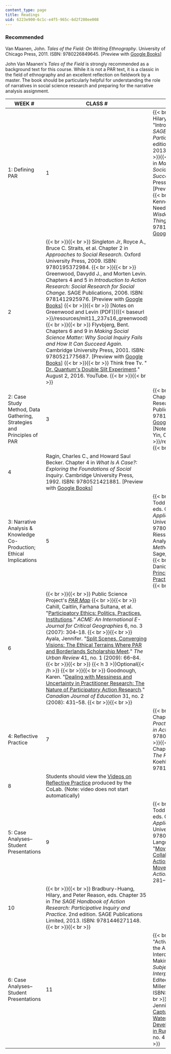 ```yaml
---
content_type: page
title: Readings
uid: 6223e900-6c1c-e4f5-965c-6d2f280ee008
---
```


### Recommended

Van Maanen, John. _Tales of the Field: On Writing Ethnography_. University of Chicago Press, 2011. ISBN: 9780226849645. \[Preview with [Google Books](http://books.google.com/books?id=V9hi269OD9cC&pg=PAfrontcover)\]

John Van Maanen's _Tales of the Field_ is strongly recommended as a background text for this course. While it is not a PAR text, it is a classic in the field of ethnography and an excellent reflection on fieldwork by a master. The book should be particularly helpful for understanding the role of narratives in social science research and preparing for the narrative analysis assignment.

| WEEK # | CLASS # | READINGS |
| --- | --- | --- |
| 1: Defining PAR | 1 |  {{< br >}}{{< br >}} Bradbury-Huang, Hilary, and Peter Reason, eds. "Introduction." Chapters 1 and 2 in _The SAGE Handbook of Action Research: Participative Inquiry and Practice_. 2nd edition. SAGE Publications Limited, 2013. ISBN: 9781446271148. {{< br >}}{{< br >}} Flyvbjerg, Bent. Chapter 1 in _Making Social Science Matter: Why Social Inquiry Fails and How It Can Succeed Again_. Cambridge University Press, 2001. ISBN: 9780521775687. \[Preview with [Google Books](http://books.google.com/books?id=yVBXPf50EV0C&pg=PA1=onepage)\] {{< br >}}{{< br >}} Schwartz, Barry, and Kenneth Sharpe. "Introduction: The Need for Wisdom." In _Practical Wisdom: The Right Way to Do the Right Thing_. Riverhead Books, 2011. ISBN: 9781594485435. \[Preview with [Google Books](http://books.google.com/books?id=7qXMDlkR1f8C&pg=PAfrontcover)\] {{< br >}}{{< br >}}  |
| 2 |  {{< br >}}{{< br >}} Singleton Jr, Royce A., Bruce C. Straits, et al. Chapter 2 in _Approaches to Social Research_. Oxford University Press, 2009. ISBN: 9780195372984. {{< br >}}{{< br >}} Greenwood, Davydd J., and Morten Levin. Chapters 4 and 5 in _Introduction to Action Research: Social Research for Social Change_. SAGE Publications, 2006. ISBN: 9781412925976. \[Preview with [Google Books](http://books.google.com/books?id=PdtFBQAAQBAJ&pg=PAfrontcover)\] {{< br >}}{{< br >}} [Notes on Greenwood and Levin (PDF)]({{< baseurl >}}/resources/mit11_237s16_greenwood) {{< br >}}{{< br >}} Flyvbjerg, Bent. Chapters 6 and 9 in _Making Social Science Matter: Why Social Inquiry Fails and How It Can Succeed Again_. Cambridge University Press, 2001. ISBN: 9780521775687. \[Preview with [Google Books](http://books.google.com/books?id=yVBXPf50EV0C&pg=PA66=onepage)\] {{< br >}}{{< br >}} Think free Tv. " [Dr. Quantum's Double Slit Experiment](https://www.youtube.com/watch?v=S9tV4nqvXqM)." August 2, 2016. YouTube. {{< br >}}{{< br >}}  |
| 2: Case Study Method, Data Gathering, Strategies and Principles of PAR | 3 |  {{< br >}}{{< br >}} Yin, Robert K. Chapters 1 and 2 in Case Study Research: Design and Methods. SAGE Publications, 2013, pp. 57–76. ISBN: 9781452242569. \[Preview with [Google Books](http://books.google.com/books?id=OgyqBAAAQBAJ&pg=PAfrontcover)\] {{< br >}}{{< br >}} [Notes on Case Study Method from Yin, Chapter 1 (PDF)]({{< baseurl >}}/resources/mit11_237s16_yinnotes) {{< br >}}{{< br >}}  |
| 4 | Ragin, Charles C., and Howard Saul Becker. Chapter 4 in _What Is A Case?: Exploring the Foundations of Social Inquiry_. Cambridge University Press, 1992. ISBN: 9780521421881. \[Preview with [Google Books](https://books.google.com/books?id=vSNp2jtzCbEC&pg=PA105#v=onepage&q&f=false)\] |
| 3: Narrative Analysis & Knowledge Co-Production; Ethical Implications | 5 |  {{< br >}}{{< br >}} Flyvbjerg, Bent, Todd Landman, and Sanford Schram, eds. Chapter 3 in _Real Social Science: Applied Phronesis_. Cambridge University Press, 2012. ISBN: 9780521468503. {{< br >}}{{< br >}} Riessman, Catherine Kohler. "Narrative Analysis." Chapter 4 in _Narrative Methods for the Human Sciences_. Sage, 2007. ISBN: 9780761929987. {{< br >}}{{< br >}} Snow, Kevin C., Danica G. Hays, et al. "[Guiding Principles for Indigenous Research Practices](https://dx.doi.org/10.1177/1476750315622542)." _Action Research_ (2015). {{< br >}}{{< br >}}  |
| 6 |  {{< br >}}{{< br >}} Public Science Project's [_PAR Map_](http://publicscienceproject.org/par-map/) {{< br >}}{{< br >}} Cahill, Caitlin, Farhana Sultana, et al. "[Participatory Ethics: Politics, Practices, Institutions](https://www.semanticscholar.org/paper/Participatory-Ethics%3A-Politics%2C-Practices%2C-Cahill-Sultana/09efbe4465e161dcba2e4913509244e775c3458e)." _ACME: An International E-Journal for Critical Geographies_ 6, no. 3 (2007): 304–18. {{< br >}}{{< br >}} Ayala, Jennifer. "[Split Scenes, Converging Visions: The Ethical Terrains Where PAR and Borderlands Scholarship Meet](https://dx.doi.org/10.1007/s11256-008-0095-9)." _The Urban Review_ 41, no. 1 (2009): 66–84. {{< br >}}{{< br >}} {{< h 3 >}}Optional{{< /h >}} {{< br >}}{{< br >}} Goodnough, Karen. "[Dealing with Messiness and Uncertainty in Practitioner Research: The Nature of Participatory Action Research](http://eric.ed.gov/?id=EJ797199)." _Canadian Journal of Education_ 31, no. 2 (2008): 431–58. {{< br >}}{{< br >}}  |
| 4: Reflective Practice | 7 |  {{< br >}}{{< br >}} Schön, Donald A. Chapter 2 in _The Reflective Practitioner: How Professionals Think in Action_. Basic Books, 1984. ISBN: 9780465068784. (Vol. 5126.) {{< br >}}{{< br >}} Scharmer, C. Otto. Chapter 15 in _Theory U: Learning from The Future as It Emerges_. Berrett-Koehler Publishers, 2009. ISBN: 9781576757635. {{< br >}}{{< br >}}  |
| 8 | Students should view the [Videos on Reflective Practice](http://www.hapyak.com/portal/viewer/01aeb0d6210f32983b92cba6d3ebc573) produced by the CoLab. (Note: video does not start automatically) |
| 5: Case Analyses–Student Presentations | 9 |  {{< br >}}{{< br >}} Flyvbjerg, Bent, Todd Landman, and Sanford Schram, eds. Chapter 11 in _Real Social Science: Applied Phronesis_. Cambridge University Press, 2012. ISBN: 9780521468503. {{< br >}}{{< br >}} Langdon, Jonathan, and Kofi Larweh. "[Moving with the Movement: Collaboratively Building A Participatory Action Research Study of Social Movement Learning in Ada, Ghana](https://dx.doi.org/10.1177/1476750315572447)." _Action Research_ 13, no. 3 (2015): 281–97. {{< br >}}{{< br >}}  |
| 10 |  {{< br >}}{{< br >}} Bradbury-Huang, Hilary, and Peter Reason, eds. Chapter 35 in _The SAGE Handbook of Action Research: Participative Inquiry and Practice_. 2nd edition. SAGE Publications Limited, 2013. ISBN: 9781446271148. {{< br >}}{{< br >}}  |
| 6: Case Analyses–Student Presentations | 11 |  {{< br >}}{{< br >}} Lykes, M. B. "Activist Participatory Research and the Arts with Rural Mayan Women: Interculturality and Situated Meaning Making." In _From Subjects to Subjectivities: A Handbook of Interpretive and Participatory Methods_. Edited by D. L. Tolman and M. Brydon-Miller. NYU Press, 2000, pp. 183–99. ISBN: 9780814782590. {{< br >}}{{< br >}} Keremane, Ganesh B., and Jennifer McKay. "[Using PhotoStory to Capture Irrigators' Emotions About Water Policy and Sustainable Development Objectives: A Case Study in Rural Australia](https://dx.doi.org/10.1177/1476750311409598)." _Action Research_ 9, no. 4 (2011): 405–25. {{< br >}}{{< br >}}